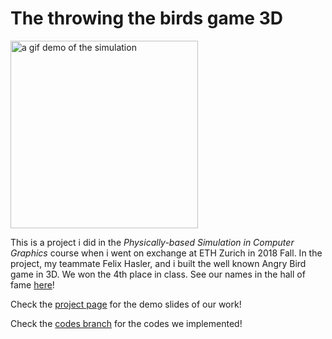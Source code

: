 # The throwing the birds game 3D
<img src="https://i.imgur.com/9tNqZrT.gif" alt="a gif demo of the simulation" width="300"/>

This is a project i did in the *Physically-based Simulation in Computer Graphics* course when i went on exchange at ETH Zurich in 2018 Fall. In the project, my teammate Felix Hasler, and i built the well known Angry Bird game in 3D. We won the 4th place in class. See our names in the hall of fame [here](https://cgl.ethz.ch/teaching/simulation18/fame.php)!

Check the [project page](https://cpwan.github.io/The-throwing-the-birds-game-3D/) for the demo slides of our work!

Check the [codes branch](https://github.com/cpwan/The-throwing-the-birds-game-3D/tree/codes) for the codes we implemented!
